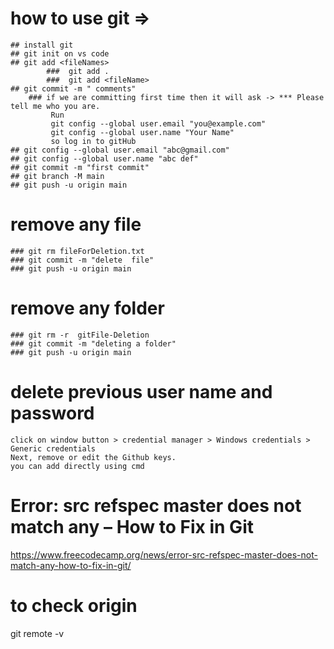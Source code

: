 # how to use git =>

    ## install git
    ## git init on vs code
    ## git add <fileNames>
            ###  git add .
            ###  git add <fileName>
    ## git commit -m " comments"
        ### if we are committing first time then it will ask -> *** Please tell me who you are.
             Run
             git config --global user.email "you@example.com"
             git config --global user.name "Your Name"
             so log in to gitHub
    ## git config --global user.email "abc@gmail.com"
    ## git config --global user.name "abc def"
    ## git commit -m "first commit"
    ## git branch -M main
    ## git push -u origin main

# remove any file

    ### git rm fileForDeletion.txt
    ### git commit -m "delete  file"
    ### git push -u origin main

# remove any folder

    ### git rm -r  gitFile-Deletion
    ### git commit -m "deleting a folder"
    ### git push -u origin main

# delete previous user name and password

    click on window button > credential manager > Windows credentials > Generic credentials
    Next, remove or edit the Github keys.
    you can add directly using cmd

# Error: src refspec master does not match any – How to Fix in Git

https://www.freecodecamp.org/news/error-src-refspec-master-does-not-match-any-how-to-fix-in-git/

# to check origin

git remote -v
